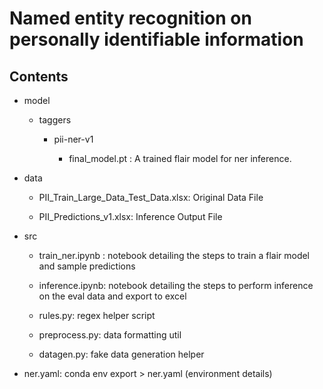 # Named entity recognition on personally identifiable information

## Contents

- model

  - taggers

    - pii-ner-v1

      - final_model.pt : A trained flair model for ner inference.

- data

  - PII_Train_Large_Data_Test_Data.xlsx: Original Data File

  - PII_Predictions_v1.xlsx: Inference Output File

- src

  - train_ner.ipynb : notebook detailing the steps to train a flair model and sample predictions

  - inference.ipynb: notebook detailing the steps to perform inference on the eval data and export to excel

  - rules.py: regex helper script

  - preprocess.py: data formatting util

  - datagen.py: fake data generation helper

- ner.yaml: conda env export > ner.yaml (environment details)
